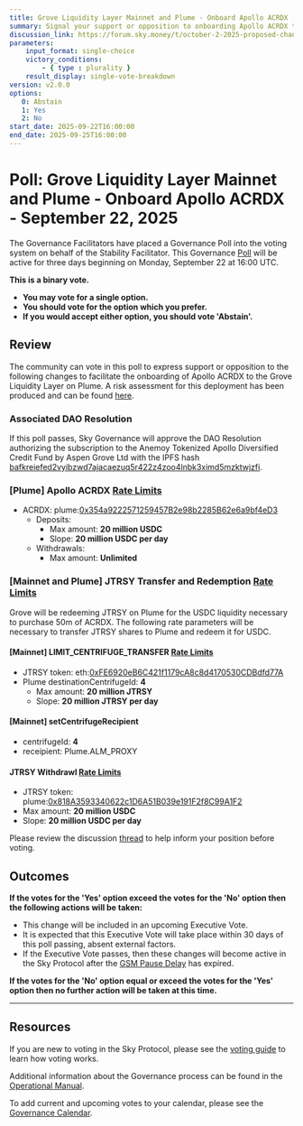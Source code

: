 ```yaml
---
title: Grove Liquidity Layer Mainnet and Plume - Onboard Apollo ACRDX - September 22, 2025
summary: Signal your support or opposition to onboarding Apollo ACRDX to the Grove Liquidity Layer on Plume.
discussion_link: https://forum.sky.money/t/october-2-2025-proposed-changes-to-grove-for-upcoming-spell/27190
parameters:
    input_format: single-choice
    victory_conditions:
        - { type : plurality }
    result_display: single-vote-breakdown
version: v2.0.0
options:
   0: Abstain
   1: Yes
   2: No
start_date: 2025-09-22T16:00:00
end_date: 2025-09-25T16:00:00
---
```


# Poll: Grove Liquidity Layer Mainnet and Plume - Onboard Apollo ACRDX - September 22, 2025

The Governance Facilitators have placed a Governance Poll into the voting system on behalf of the Stability Facilitator. This Governance [Poll](https://sky-atlas.powerhouse.io/A.1.10.1_Operational_Weekly_Cycle/b189fa17-57a9-4d4e-9780-0ce4efd94211|0db30308) will be active for three days beginning on Monday, September 22 at 16:00 UTC.

**This is a binary vote.**

- **You may vote for a single option.**
- **You should vote for the option which you prefer.**
- **If you would accept either option, you should vote 'Abstain'.**

## Review

The community can vote in this poll to express support or opposition to the following changes to facilitate the onboarding of Apollo ACRDX to the Grove Liquidity Layer on Plume. A risk assessment for this deployment has been produced and can be found [here](https://forum.sky.money/t/anemoy-tokenized-apollo-diversified-credit-fund-risk-assessment/27186).

### Associated DAO Resolution

If this poll passes, Sky Governance will approve the DAO Resolution authorizing the subscription to the Anemoy Tokenized Apollo Diversified Credit Fund by Aspen Grove Ltd with the IPFS hash [bafkreiefed2vyibzwd7ajacaezuq5r422z4zoo4lnbk3ximd5mzktwjzfi](https://gateway.pinata.cloud/ipfs/bafkreiefed2vyibzwd7ajacaezuq5r422z4zoo4lnbk3ximd5mzktwjzfi).

### [Plume] Apollo ACRDX [Rate Limits](https://sky-atlas.powerhouse.io/A.2.3.9.1.1.1.1.2_Rate_Limits/264f2ff0-8d73-8050-892b-e4a0ed9828dc|9e1ff936a6cb63b1903ca2d845de)

* ACRDX: plume:[0x354a9222571259457B2e98b2285B62e6a9bf4eD3](https://explorer.plume.org/address/0x354a9222571259457B2e98b2285B62e6a9bf4eD3)
  * Deposits:
    * Max amount: **20 million USDC**
    * Slope: **20 million USDC per day**
  * Withdrawals:
    * Max amount: **Unlimited**

### [Mainnet and Plume] JTRSY Transfer and Redemption [Rate Limits](https://sky-atlas.powerhouse.io/A.2.3.9.1.1.1.1.2_Rate_Limits/264f2ff0-8d73-8050-892b-e4a0ed9828dc|9e1ff936a6cb63b1903ca2d845de)

Grove will be redeeming JTRSY on Plume for the USDC liquidity necessary to purchase 50m of ACRDX. The following rate parameters will be necessary to transfer JTRSY shares to Plume and redeem it for USDC.

#### [Mainnet] LIMIT_CENTRIFUGE_TRANSFER [Rate Limits](https://sky-atlas.powerhouse.io/A.2.3.9.1.1.1.1.2_Rate_Limits/264f2ff0-8d73-8050-892b-e4a0ed9828dc|9e1ff936a6cb63b1903ca2d845de)

- JTRSY token: eth:[0xFE6920eB6C421f1179cA8c8d4170530CDBdfd77A](https://etherscan.io/address/0xFE6920eB6C421f1179cA8c8d4170530CDBdfd77A)
- Plume destinationCentrifugeId: **4**
    * Max amount: **20 million JTRSY**
    * Slope: **20 million JTRSY per day**

#### [Mainnet] setCentrifugeRecipient

- centrifugeId: **4**
- receipient: Plume.ALM_PROXY

#### JTRSY Withdrawl [Rate Limits](https://sky-atlas.powerhouse.io/A.2.3.9.1.1.1.1.2_Rate_Limits/264f2ff0-8d73-8050-892b-e4a0ed9828dc|9e1ff936a6cb63b1903ca2d845de)

- JTRSY token: plume:[0x818A3593340622c1D6A51B039e191F2f8C99A1F2](https://explorer.plume.org/address/0x818A3593340622c1D6A51B039e191F2f8C99A1F2)
- Max amount: **20 million USDC**
- Slope: **20 million USDC per day**

Please review the discussion [thread](https://forum.sky.money/t/october-2-2025-proposed-changes-to-grove-for-upcoming-spell/27190) to help inform your position before voting.

## Outcomes

**If the votes for the 'Yes' option exceed the votes for the 'No' option then the following actions will be taken:**

- This change will be included in an upcoming Executive Vote.
- It is expected that this Executive Vote will take place within 30 days of this poll passing, absent external factors.
- If the Executive Vote passes, then these changes will become active in the Sky Protocol after the [GSM Pause Delay](https://sky-atlas.powerhouse.io/A.1.9.2.1_Pause_Delay/a98b8227-95f6-4711-9d8d-f52cbc6ad2d0|0db30758e055) has expired.

**If the votes for the 'No' option equal or exceed the votes for the 'Yes' option then no further action will be taken at this time.**

---

## Resources

If you are new to voting in the Sky Protocol, please see the [voting guide](https://manual.makerdao.com/governance/voting-in-makerdao/on-chain-governance) to learn how voting works.

Additional information about the Governance process can be found in the [Operational Manual](https://manual.makerdao.com).

To add current and upcoming votes to your calendar, please see the [Governance Calendar](https://manual.makerdao.com/makerdao/calendars/governance-calendar).
